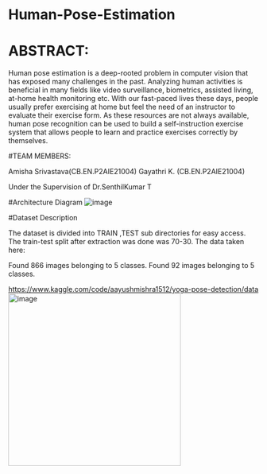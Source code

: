 # Human-Pose-Estimation

# ABSTRACT:
Human pose estimation is a deep-rooted problem in computer vision that has exposed many challenges in the past. Analyzing human activities is beneficial in many fields like video surveillance, biometrics, assisted living, at-home health monitoring etc. With our fast-paced lives these days, people usually prefer exercising at home but feel the need of an instructor to evaluate their exercise form. As these resources are not always available, human pose recognition can be used to build a self-instruction exercise system that allows people to learn and practice exercises correctly by themselves.


#TEAM MEMBERS:

Amisha Srivastava(CB.EN.P2AIE21004)
Gayathri K.      (CB.EN.P2AIE21004)

Under the Supervision of Dr.SenthilKumar T

#Architecture Diagram
![image](https://user-images.githubusercontent.com/97423860/172785672-d41c878c-4ea1-40bf-bb61-553299ea2a26.png)


#Dataset Description

The dataset is divided into TRAIN ,TEST sub directories for easy access. The train-test split after extraction was done was 70-30.
The data taken here:

Found 866 images belonging to 5 classes.
Found 92 images belonging to 5 classes.

https://www.kaggle.com/code/aayushmishra1512/yoga-pose-detection/data
<img width="347" alt="image" src="https://user-images.githubusercontent.com/97423860/172786033-0e270d1a-3003-4a32-a616-0cddd5d41c6a.png">
